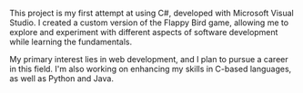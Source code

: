 This project is my first attempt at using C#, developed with Microsoft Visual Studio. I created a custom version of the Flappy Bird game, allowing me to explore and experiment with different aspects of software development while learning the fundamentals.

My primary interest lies in web development, and I plan to pursue a career in this field. I'm also working on enhancing my skills in C-based languages, as well as Python and Java.
